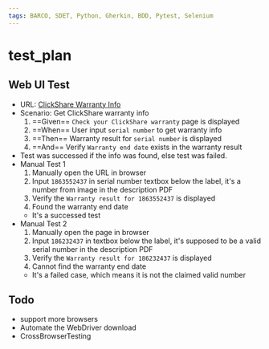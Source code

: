 ```yaml
---
tags: BARCO, SDET, Python, Gherkin, BDD, Pytest, Selenium
---
```

# test_plan

## Web UI Test
- URL: [ClickShare Warranty Info](https://www.barco.com/en/clickshare/support/warranty-info)
- Scenario: Get ClickShare warranty info
    1. ==Given== `Check your ClickShare warranty` page is displayed
    2. ==When== User input `serial number` to get warranty info
    3. ==Then== Warranty result for `serial number` is displayed
    4. ==And== Verify `Warranty end date` exists in the warranty result
- Test was successed if the info was found, else test was failed.
- Manual Test 1
    1. Manually open the URL in browser
    2. Input `1863552437` in serial number textbox below the label, it's a number from image in the description PDF
    3. Verify the `Warranty result for 1863552437` is displayed
    4. Found the warranty end date
    - It's a successed test
- Manual Test 2
    1. Manually open the page in browser
    2. Input `186232437` in textbox below the label, it's supposed to be a valid serial number in the description PDF
    3. Verify the `Warranty result for 186232437` is displayed
    4. Cannot find the warranty end date
    - It's a failed case, which means it is not the claimed valid number

## Todo 
- support more browsers
- Automate the WebDriver download
- CrossBrowserTesting